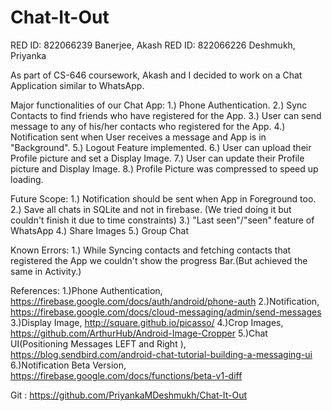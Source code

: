 # Chat-It-Out

RED ID: 822066239 Banerjee, Akash
RED ID: 822066226 Deshmukh, Priyanka 

As part of CS-646 coursework, Akash and I decided to work on a Chat Application similar to WhatsApp. 

Major functionalities of our Chat App:
      1.) Phone Authentication.
      2.) Sync Contacts to find friends who have registered for the App.
      3.) User can send message to any of his/her contacts who registered for the App.
      4.) Notification sent when User receives a message and App is in "Background".
      5.) Logout Feature implemented.
      6.) User can upload their Profile picture and set a Display Image.
      7.) User can update their Profile picture and Display Image.
      8.) Profile Picture was compressed to speed up loading.
      
Future Scope:
      1.) Notification should be sent when App in Foreground too.
      2.) Save all chats in SQLite and not in firebase. (We tried doing it but couldn't finish it due to time constraints)
      3.) "Last seen"/"seen" feature of WhatsApp
      4.) Share Images
      5.) Group Chat

Known Errors:
      1.) While Syncing contacts and fetching contacts that registered the App we couldn't show the progress Bar.(But achieved the same in Activity.)
      
References:
      1.)Phone Authentication, https://firebase.google.com/docs/auth/android/phone-auth
      2.)Notification, https://firebase.google.com/docs/cloud-messaging/admin/send-messages
      3.)Display Image, http://square.github.io/picasso/
      4.)Crop Images, https://github.com/ArthurHub/Android-Image-Cropper
      5.)Chat UI(Positioning Messages LEFT and Right ), https://blog.sendbird.com/android-chat-tutorial-building-a-messaging-ui
      6.)Notification Beta Version, https://firebase.google.com/docs/functions/beta-v1-diff
     
      


Git : https://github.com/PriyankaMDeshmukh/Chat-It-Out

       
      
